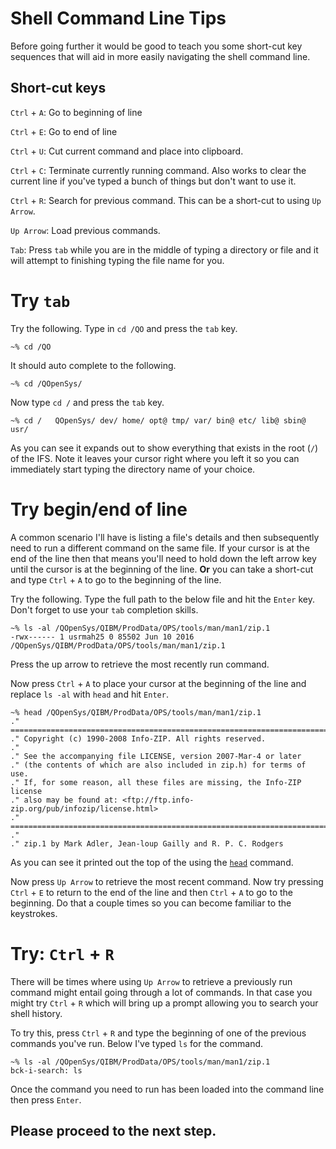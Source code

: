 # Shell Command Line Tips

Before going further it would be good to teach you some short-cut key sequences that will aid in more easily navigating the shell command line.

## Short-cut keys

`Ctrl` + `A`: Go to beginning of line

`Ctrl` + `E`: Go to end of line

`Ctrl` + `U`: Cut current command and place into clipboard.

`Ctrl` + `C`: Terminate currently running command. Also works to clear the current line if you've typed a bunch of things but don't want to use it.

`Ctrl` + `R`: Search for previous command. This can be a short-cut to using `Up Arrow`.

`Up Arrow`: Load previous commands.

`Tab`: Press `tab` while you are in the middle of typing a directory or file and it will attempt to finishing typing the file name for you.

# Try `tab` 
Try the following. Type in `cd /QO` and press the `tab` key.

```
~% cd /QO
```

It should auto complete to the following.

```
~% cd /QOpenSys/ 
```

Now type `cd /` and press the `tab` key.

```
~% cd /   QOpenSys/ dev/ home/ opt@ tmp/ var/ bin@ etc/ lib@ sbin@
usr/ 
```

As you can see it expands out to show everything that exists in the root (`/`) of the IFS. Note it leaves your cursor right where you left it so you can immediately start typing the directory name of your choice.

# Try begin/end of line

A common scenario I'll have is listing a file's details and then subsequently need to run a different command on the same file. If your cursor is at the end of the line then that means you'll need to hold down the left arrow key until the cursor is at the beginning of the line. **Or** you can take a short-cut and type `Ctrl` + `A` to go to the beginning of the line.

Try the following. Type the full path to the below file and hit the `Enter` key. Don't forget to use your `tab` completion skills.

```
~% ls -al /QOpenSys/QIBM/ProdData/OPS/tools/man/man1/zip.1
-rwx------ 1 usrmah25 0 85502 Jun 10 2016 /QOpenSys/QIBM/ProdData/OPS/tools/man/man1/zip.1 
```

Press the up arrow to retrieve the most recently run command.

Now press `Ctrl` + `A` to place your cursor at the beginning of the line and replace `ls -al` with `head` and hit `Enter`.

``` 
~% head /QOpenSys/QIBM/ProdData/OPS/tools/man/man1/zip.1 
." =========================================================================
." Copyright (c) 1990-2008 Info-ZIP. All rights reserved. 
." 
." See the accompanying file LICENSE, version 2007-Mar-4 or later 
." (the contents of which are also included in zip.h) for terms of use.
." If, for some reason, all these files are missing, the Info-ZIP license 
." also may be found at: <ftp://ftp.info-zip.org/pub/infozip/license.html>
." ==========================================================================
." 
." zip.1 by Mark Adler, Jean-loup Gailly and R. P. C. Rodgers
```

As you can see it printed out the top of the using the [`head`](http://www.computerhope.com/unix/uhead.htm) command.

Now press `Up Arrow` to retrieve the most recent command. Now try
pressing `Ctrl` + `E` to return to the end of the line and then `Ctrl` +
`A` to go to the beginning. Do that a couple times so you can become
familiar to the keystrokes.

# Try: `Ctrl` + `R` 
There will be times where using `Up Arrow` to retrieve a previously run command might entail going through a lot of commands. In that case you might try `Ctrl` + `R` which will bring up a prompt allowing you to search your shell history.

To try this, press `Ctrl` + `R` and type the beginning of one of the previous commands you've run. Below I've typed `ls` for the command.

```
~% ls -al /QOpenSys/QIBM/ProdData/OPS/tools/man/man1/zip.1
bck-i-search: ls 
```

Once the command you need to run has been loaded into the command line then press `Enter`.

## Please proceed to the next step.
